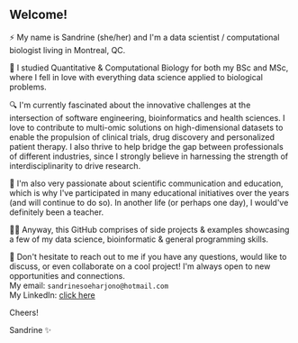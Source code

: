 ## Welcome!

⚡ My name is Sandrine (she/her) and I'm a data scientist / computational biologist living in Montreal, QC.

🔭 I studied Quantitative & Computational Biology for both my BSc and MSc, where I fell in love with everything data science applied to biological problems. 

🔍 I'm currently fascinated about the innovative challenges at the intersection of software engineering, bioinformatics and health sciences. I love to contribute to multi-omic solutions on high-dimensional datasets to enable the propulsion of clinical trials, drug discovery and personalized patient therapy. I also thrive to help bridge the gap between professionals of different industries, since I strongly believe in harnessing the strength of interdisciplinarity to drive research.

🌱 I'm also very passionate about scientific communication and education, which is why I've participated in many educational initiatives over the years (and will continue to do so). In another life (or perhaps one day), I would've definitely been a teacher.

👩‍💻 Anyway, this GitHub comprises of side projects & examples showcasing a few of my data science, bioinformatic & general programming skills.

💬 Don't hesitate to reach out to me if you have any questions, would like to discuss, or even collaborate on a cool project! I'm always open to new opportunities and connections.  
My email: `sandrinesoeharjono@hotmail.com`  
My LinkedIn: [click here](https://www.linkedin.com/in/sandrine-soeharjono-917346193/)  

Cheers!

Sandrine ✨
